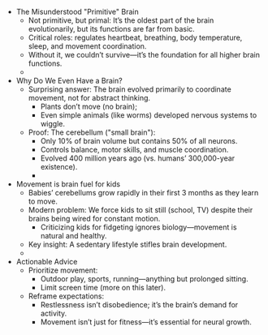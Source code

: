 - The Misunderstood "Primitive" Brain
    - Not primitive, but primal: It’s the oldest part of the brain evolutionarily, but its functions are far from basic.
    - Critical roles: regulates heartbeat, breathing, body temperature, sleep, and movement coordination.
    - Without it, we couldn’t survive—it’s the foundation for all higher brain functions.
    - 
- Why Do We Even Have a Brain?
    - Surprising answer: The brain evolved primarily to coordinate movement, not for abstract thinking.
        - Plants don’t move (no brain); 
        - Even simple animals (like worms) developed nervous systems to wiggle.
    - Proof: The cerebellum ("small brain"):
        - Only 10% of brain volume but contains 50% of all neurons.
        - Controls balance, motor skills, and muscle coordination.
        - Evolved 400 million years ago (vs. humans’ 300,000-year existence).
        - 
- Movement is brain fuel for kids
    - Babies’ cerebellums grow rapidly in their first 3 months as they learn to move.
    - Modern problem: We force kids to sit still (school, TV) despite their brains being wired for constant motion.
        - Criticizing kids for fidgeting ignores biology—movement is natural and healthy.
    - Key insight: A sedentary lifestyle stifles brain development.
    - 
- Actionable Advice
    - Prioritize movement:
        - Outdoor play, sports, running—anything but prolonged sitting.
        - Limit screen time (more on this later).
    - Reframe expectations:
        - Restlessness isn’t disobedience; it’s the brain’s demand for activity.
        - Movement isn’t just for fitness—it’s essential for neural growth.
